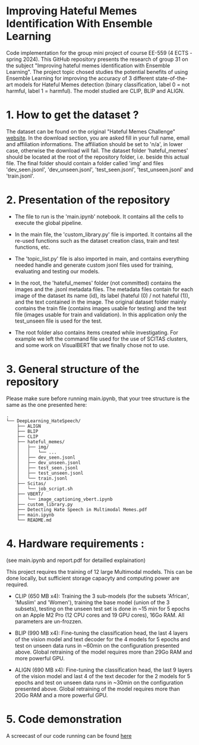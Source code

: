 # Improving Hateful Memes Identification With Ensemble Learning

Code implementation for the group mini project of course EE-559 (4 ECTS - spring 2024).
This GitHub repository presents the research of group 31 on the subject "Improving hateful memes identification with Ensemble Learning". The project topic chosed studies the potential benefits of using Ensemble Learning for improving the accuracy of 3 different state-of-the-art models for Hateful Memes detection (binary classification, label 0 = not harmful, label 1 = harmful). The model studied are CLIP, BLIP and ALIGN.


# 1. How to get the dataset ?
The dataset can be found on the original "Hateful Memes Challenge" [website](https://hatefulmemeschallenge.com). In the download section, you are asked fill in your full name, email and affiliation informations.
The affiliation should be set to 'n/a', in lower case, otherwise the download will fail.
The dataset folder 'hateful_memes' should be located at the root of the repository folder, i.e. beside this actual file.
The final folder should contain a folder called 'img' and files 'dev_seen.jsonl', 'dev_unseen.jsonl', 'test_seen.jsonl', 'test_unseen.jsonl' and 'train.jsonl'.

# 2. Presentation of the repository
- The file to run is the 'main.ipynb' notebook. It contains all the cells to execute the global pipeline.
- In the main file, the 'custom_library.py' file is imported. It contains all the re-used functions such as the dataset creation class, train and test functions, etc.
- The 'topic_list.py' file is also imported in main, and contains everything needed handle and generate custom jsonl files used for training, evaluating and testing our models.
- In the root, the 'hateful_memes' folder (not committed) contains the images and the .jsonl metadata files. The metadata files contain for each image of the dataset its name (id), its label (hateful (0) / not hateful (1)), and the text contained in the image. The original dataset folder mainly contains the train file (contains images usable for testing) and the test file (images usable for train and validation). In this application only the test_unseen file is used for the test.

- The root folder also contains items created while investigating. For example we left the command file used for the use of SCITAS clusters, and some work on VisualBERT that we finally chose not to use.

# 3. General structure of the repository

Please make sure before running main.ipynb, that your tree structure is the same as the one presented here:

```code
.
└── DeepLearning_HateSpeech/
    ├── ALIGN
    ├── BLIP
    ├── CLIP
    ├── hateful_memes/
    │   ├── img/
    │   │   └── ...
    │   ├── dev_seen.jsonl
    │   ├── dev_unseen.jsonl
    │   ├── test_seen.jsonl
    │   ├── test_unseen.jsonl
    │   └── train.jsonl
    ├── Scitas/
    │   └── job_script.sh
    ├── VBERT/
    │   └── image_captioning_vbert.ipynb
    ├── custom_library.py
    ├── Detecting Hate Speech in Multimodal Memes.pdf
    ├── main.ipynb
    └── README.md
```

# 4. Hardware requirements :

(see main.ipynb and report.pdf for detailled explaination)

This project requires the training of 12 large Multimodal models. This can be done locally, but sufficient storage capacyty and computing power are required.

- CLIP (650 MB x4):  Training the 3 sub-models (for the subsets 'African', 'Muslim' and 'Women'), training the base model (union of the 3 subsets), testing on the unseen test set is done in ~15 min for 5 epochs on an Apple M2 Pro (12 CPU cores and 19 GPU cores), 16Go RAM. All parameters are un-frozzen.

- BLIP  (990 MB x4):  Fine-tuning the classification head, the last 4 layers of the vision model and text decoder for the 4 models for 5 epochs and test on unseen data runs in ~60min on the configuration presented above. Global retraining of the model requires more than 29Go RAM and more powerful GPU.

- ALIGN (690 MB x4):  Fine-tuning the classification head, the last 9 layers of the vision model and last 4 of the text decoder for the 2 models for 5 epochs and test on unseen data runs in ~30min on the configuration presented above. Global retraining of the model requires more than 20Go RAM and a more powerful GPU.

# 5. Code demonstration

A screecast of our code running can be found [here](https://drive.google.com/drive/folders/1osaqP4ldN92U1EOQLPcktUfZ9bvtTNlm?usp=share_link)